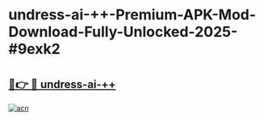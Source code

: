 # undress-ai-++-Premium-APK-Mod-Download-Fully-Unlocked-2025-#9exk2

# <h2><a href="https://bedroomkl.my?title=undress-ai-++&ref=1AP">🔗👉 🔴 undress-ai-++</a></h2>

[![acn](https://github.com/user-attachments/assets/0f9c940e-d8b0-45ae-aac7-cd30a18b3e1c)](https://bedroomkl.my?title=undress-ai-++&ref=1AP)

